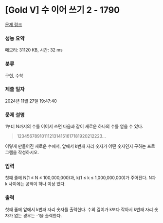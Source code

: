 # [Gold V] 수 이어 쓰기 2 - 1790 

[문제 링크](https://www.acmicpc.net/problem/1790) 

### 성능 요약

메모리: 31120 KB, 시간: 32 ms

### 분류

구현, 수학

### 제출 일자

2024년 11월 27일 19:47:40

### 문제 설명

<p>1부터 N까지의 수를 이어서 쓰면 다음과 같이 새로운 하나의 수를 얻을 수 있다.</p>

<blockquote>
<p>1234567891011121314151617181920212223...</p>
</blockquote>

<p>이렇게 만들어진 새로운 수에서, 앞에서 k번째 자리 숫자가 어떤 숫자인지 구하는 프로그램을 작성하시오.</p>

### 입력 

 <p>첫째 줄에 N(1 ≤ N ≤ 100,000,000)과,  k(1 ≤ k ≤ 1,000,000,000)가 주어진다. N과 k 사이에는 공백이 하나 이상 있다.</p>

### 출력 

 <p>첫째 줄에 앞에서 k번째 자리 숫자를 출력한다. 수의 길이가 k보다 작아서 k번째 자리 숫자가 없는 경우는 -1을 출력한다.</p>


